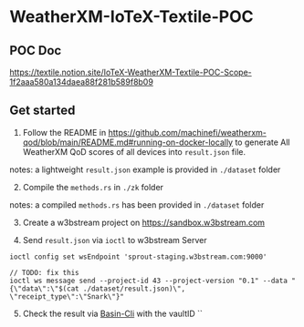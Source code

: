 # WeatherXM-IoTeX-Textile-POC

## POC Doc

https://textile.notion.site/IoTeX-WeatherXM-Textile-POC-Scope-1f2aaa580a134daea88f281b589f8b09

## Get started

1. Follow the README in https://github.com/machinefi/weatherxm-qod/blob/main/README.md#running-on-docker-locally to generate All WeatherXM QoD scores of all devices into `result.json` file.

notes: a lightweight `result.json` example is provided in `./dataset` folder

2. Compile the `methods.rs` in `./zk` folder

notes: a compiled `methods.rs` has been provided in `./dataset` folder

3. Create a w3bstream project on https://sandbox.w3bstream.com

4. Send `result.json` via `ioctl` to w3bstream Server

```shell
ioctl config set wsEndpoint 'sprout-staging.w3bstream.com:9000'

// TODO: fix this
ioctl ws message send --project-id 43 --project-version "0.1" --data "{\"data\":\"$(cat ./dataset/result.json)\", \"receipt_type\":\"Snark\"}" 
```

5. Check the result via [Basin-Cli](https://github.com/tablelandnetwork/basin-cli/tree/main?tab=readme-ov-file#listing-events) with the vaultID ``